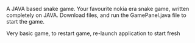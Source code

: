 A JAVA based snake game.
Your favourite nokia era snake game, written completely on JAVA.
Download files, and run the GamePanel.java file to start the game.



Very basic game, to restart game, re-launch application to start fresh
